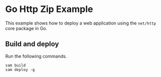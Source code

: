 # Go Http Zip Example

This example shows how to deploy a web application using the `net/http` core package in Go.

## Build and deploy

Run the following commands.

```shell
sam build 
sam deploy -g
```